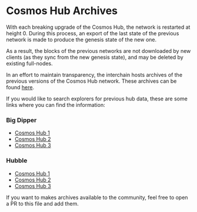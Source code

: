 <!--
order: 7
-->

# Cosmos Hub Archives

With each breaking upgrade of the Cosmos Hub, the network is restarted at height 0. During this process, an export of the last state of the previous network is made to produce the genesis state of the new one.

As a result, the blocks of the previous networks are not downloaded by new clients (as they sync from the new genesis state), and may be deleted by existing full-nodes.

In an effort to maintain transparency, the interchain hosts archives of the previous versions of the Cosmos Hub network. These archives can be found [here](https://archive.interchain.io/).

If you would like to search explorers for previous hub data, these are some links where you can find the information:

### Big Dipper

- [Cosmos Hub 1](https://cosmoshub-1.bigdipper.live/)
- [Cosmos Hub 2](https://cosmoshub-2.bigdipper.live/)
- [Cosmos Hub 3](https://cosmoshub-3.bigdipper.live/)

### Hubble

- [Cosmos Hub 1](https://hubble.figment.network/cosmos/chains/cosmoshub-1)
- [Cosmos Hub 2](https://hubble.figment.network/cosmos/chains/cosmoshub-2)
- [Cosmos Hub 3](https://hubble.figment.network/cosmos/chains/cosmoshub-3)

If you want to makes archives available to the community, feel free to open a PR to this file and add them.

